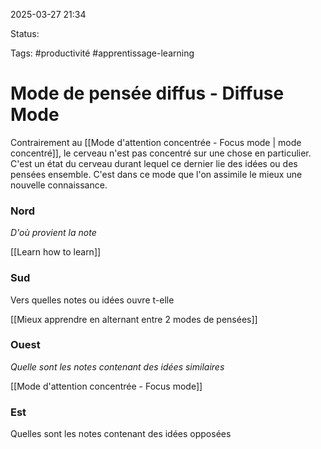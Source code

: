 
2025-03-27 21:34

Status:

Tags: #productivité #apprentissage-learning 

# Mode de pensée diffus - Diffuse Mode

Contrairement au [[Mode d'attention concentrée - Focus mode | mode concentré]], le cerveau n'est pas concentré sur une chose en particulier. C'est un état du cerveau durant lequel ce dernier lie des idées ou des pensées ensemble.
C'est dans ce mode que l'on assimile le mieux une nouvelle connaissance.

### Nord
*D'où provient la note*

[[Learn how to learn]]
### Sud
Vers quelles notes ou idées ouvre t-elle

[[Mieux apprendre en alternant entre 2 modes de pensées]]
### Ouest
*Quelle sont les notes contenant des idées similaires*

 [[Mode d'attention concentrée - Focus mode]]
### Est
Quelles sont les notes contenant des idées opposées